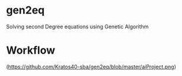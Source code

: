 # gen2eq
Solving second Degree equations using Genetic Algorithm

# Workflow 
(https://github.com/Kratos40-sba/gen2eq/blob/master/aiProject.png)
